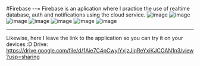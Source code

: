#Firebase
--= 
Firebase is an aplication where I practice the use of realtime database, auth and notifications using the cloud service.
![image](https://github.com/SrbastianM/Firebase/assets/61092885/20db0b75-b1df-42b2-b7e8-8656ee118ad6)
![image](https://github.com/SrbastianM/Firebase/assets/61092885/f9aa7533-ad66-4a2e-b8a5-237da00a0bad)
![image](https://github.com/SrbastianM/Firebase/assets/61092885/641e31c4-0523-4ef9-bf80-dd7edbcfae4c)
![image](https://github.com/SrbastianM/Firebase/assets/61092885/7ec16f29-c0e8-4d27-8e3c-4bcbfa7e1a19)
![image](https://github.com/SrbastianM/Firebase/assets/61092885/abbc88c2-74cb-4fec-b4dd-f7bea2747921)
![image](https://github.com/SrbastianM/Firebase/assets/61092885/9e485426-2793-4546-a52e-e13caeea211a)
![image](https://github.com/SrbastianM/Firebase/assets/61092885/f94ac625-4eff-4413-8c88-8342ed248e8c)

--- 
Likewise, here I leave the link to the application so you can try it on your devices :D
Drive: https://drive.google.com/file/d/1Aie7C4pCwyIYxjzJlqReYxiKJCOAN1n3/view?usp=sharing
